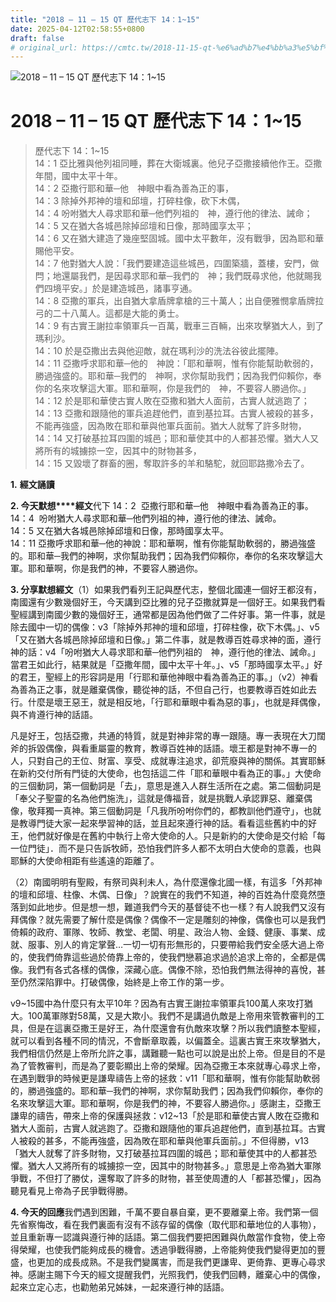 ```yaml
---
title: "2018 – 11 – 15 QT 歷代志下 14：1~15"
date: 2025-04-12T02:58:55+0800
draft: false
# original_url: https://cmtc.tw/2018-11-15-qt-%e6%ad%b7%e4%bb%a3%e5%bf%97%e4%b8%8b-14%ef%bc%9a115
---
```


![2018 – 11 – 15 QT 歷代志下 14：1\~15](/images/qt.jpg   "2018 – 11 – 15 QT 歷代志下 14：1\~15")

# 2018 – 11 – 15 QT 歷代志下 14：1\~15

> 歷代志下 14：1\~15  
> 14：1 亞比雅與他列祖同睡，葬在大衛城裏。他兒子亞撒接續他作王。亞撒年間，國中太平十年。  
> 14：2 亞撒行耶和華─他　神眼中看為善為正的事，  
> 14：3 除掉外邦神的壇和邱壇，打碎柱像，砍下木偶，  
> 14：4 吩咐猶大人尋求耶和華─他們列祖的　神，遵行他的律法、誡命；  
> 14：5 又在猶大各城邑除掉邱壇和日像，那時國享太平；  
> 14：6 又在猶大建造了幾座堅固城。國中太平數年，沒有戰爭，因為耶和華賜他平安。  
> 14：7 他對猶大人說：「我們要建造這些城邑，四圍築牆，蓋樓，安門，做閂；地還屬我們，是因尋求耶和華─我們的　神；我們既尋求他，他就賜我們四境平安。」於是建造城邑，諸事亨通。  
> 14：8 亞撒的軍兵，出自猶大拿盾牌拿槍的三十萬人；出自便雅憫拿盾牌拉弓的二十八萬人。這都是大能的勇士。  
> 14：9 有古實王謝拉率領軍兵一百萬，戰車三百輛，出來攻擊猶大人，到了瑪利沙。  
> 14：10 於是亞撒出去與他迎敵，就在瑪利沙的洗法谷彼此擺陣。  
> 14：11 亞撒呼求耶和華─他的　神說：「耶和華啊，惟有你能幫助軟弱的，勝過強盛的。耶和華─我們的　神啊，求你幫助我們；因為我們仰賴你，奉你的名來攻擊這大軍。耶和華啊，你是我們的　神，不要容人勝過你。」  
> 14：12 於是耶和華使古實人敗在亞撒和猶大人面前，古實人就逃跑了；  
> 14：13 亞撒和跟隨他的軍兵追趕他們，直到基拉耳。古實人被殺的甚多，不能再強盛，因為敗在耶和華與他軍兵面前。猶大人就奪了許多財物，  
> 14：14 又打破基拉耳四圍的城邑；耶和華使其中的人都甚恐懼。猶大人又將所有的城擄掠一空，因其中的財物甚多，  
> 14：15 又毀壞了群畜的圈，奪取許多的羊和駱駝，就回耶路撒冷去了。

**1.** **經文誦讀**

**2. 今天默想****經文**代下 14：2  亞撒行耶和華─他　神眼中看為善為正的事。  
14：4  吩咐猶大人尋求耶和華─他們列祖的神，遵行他的律法、誡命。  
14：5 又在猶大各城邑除掉邱壇和日像，那時國享太平。  
14：11 亞撒呼求耶和華─他的神說：耶和華啊，惟有你能幫助軟弱的，勝過強盛的。耶和華─我們的神啊，求你幫助我們；因為我們仰賴你，奉你的名來攻擊這大軍。耶和華啊，你是我們的神，不要容人勝過你。

**3. 分享默想經文**（1）如果我們看列王記與歷代志，整個北國連一個好王都沒有，南國還有少數幾個好王，今天講到亞比雅的兒子亞撒就算是一個好王。如果我們看聖經講到南國少數的幾個好王，通常都是因為他們做了二件好事。第一件事，就是除去國中一切的偶像：v3「除掉外邦神的壇和邱壇，打碎柱像，砍下木偶。」、v5「又在猶大各城邑除掉邱壇和日像。」第二件事，就是教導百姓尋求神的面，遵行神的話：v4「吩咐猶大人尋求耶和華─他們列祖的　神，遵行他的律法、誡命。」當君王如此行，結果就是「亞撒年間，國中太平十年。」、v5「那時國享太平。」好的君王，聖經上的形容詞是用「行耶和華他神眼中看為善為正的事。」（v2）神看為善為正之事，就是離棄偶像，聽從神的話，不但自己行，也要教導百姓如此去行。什麼是壞王惡王，就是相反地，「行耶和華眼中看為惡的事」，也就是拜偶像，與不肯遵行神的話語。

凡是好王，包括亞撒，共通的特質，就是對神非常的專一跟隨。專一表現在大刀闊斧的拆毀偶像，與看重屬靈的教育，教導百姓神的話語。壞王都是對神不專一的人，只對自己的王位、財富、享受、成就專注追求，卻荒廢與神的關係。其實耶穌在新約交付所有門徒的大使命，也包括這二件「耶和華眼中看為正的事。」大使命的三個動詞，第一個動詞是「去」，意思是進入人群生活所在之處。第二個動詞是「奉父子聖靈的名為他們施洗」，這就是傳福音，就是挑戰人承認罪惡、離棄偶像，敬拜獨一真神。第三個動詞是「凡我所吩咐你們的，都教訓他們遵守」，也就是教導門徒大家一起來學習神的話，並且起來遵行神的話。看看這些舊約中的好王，他們就好像是在舊約中執行上帝大使命的人。只是新約的大使命是交付給「每一位門徒」．而不是只告訴牧師，恐怕我們許多人都不太明白大使命的意義，也與耶穌的大使命相距有些遙遠的距離了。

（2）南國明明有聖殿，有祭司與利未人，為什麼還像北國一樣，有這多「外邦神的壇和邱壇、柱像、木偶、日像」？說實在的我們不知道，神的百姓為什麼竟然墮落到如此地步。但是想一想，難道我們今天的基督徒不也一樣？有人說我們又沒有拜偶像？就先需要了解什麼是偶像？偶像不一定是雕刻的神像，偶像也可以是我們倚賴的政府、軍隊、牧師、教堂、老闆、明星、政治人物、金錢、健康、事業、成就、服事、別人的肯定掌聲…一切一切有形無形的，只要帶給我們安全感大過上帝的，使我們倚靠這些過於倚靠上帝的，使我們戀慕追求過於追求上帝的，全都是偶像。我們有各式各樣的偶像，深藏心底。偶像不除，恐怕我們無法得神的喜悅，甚至仍然深陷罪中。打破偶像，始終是上帝工作的第一步。

v9\~15國中為什麼只有太平10年？因為有古實王謝拉率領軍兵100萬人來攻打猶大。100萬軍隊對58萬，又是大欺小。我們不是講過仇敵是上帝用來管教審判的工具，但是在這裏亞撒王是好王，為什麼還會有仇敵來攻擊？所以我們讀整本聖經，就可以看到各種不同的情況，不會斷章取義，以偏蓋全。這裏古實王來攻擊猶大，我們相信仍然是上帝所允許之事，講難聽一點也可以說是出於上帝。但是目的不是為了管教審判，而是為了要彰顯出上帝的榮耀。因為亞撒王本來就專心尋求上帝，在遇到戰爭的時候更是謙卑禱告上帝的拯救：v11「耶和華啊，惟有你能幫助軟弱的，勝過強盛的。耶和華─我們的神啊，求你幫助我們；因為我們仰賴你，奉你的名來攻擊這大軍。耶和華啊，你是我們的神，不要容人勝過你。」感謝主，亞撒王謙卑的禱告，帶來上帝的保護與拯救：v12\~13「於是耶和華使古實人敗在亞撒和猶大人面前，古實人就逃跑了。亞撒和跟隨他的軍兵追趕他們，直到基拉耳。古實人被殺的甚多，不能再強盛，因為敗在耶和華與他軍兵面前。」不但得勝，v13「猶大人就奪了許多財物，又打破基拉耳四圍的城邑；耶和華使其中的人都甚恐懼。猶大人又將所有的城擄掠一空，因其中的財物甚多。」意思是上帝為猶大軍隊爭戰，不但打了勝仗，還奪取了許多的財物，甚至使周遭的人「都甚恐懼」，因為聽見看見上帝為子民爭戰得勝。

**4. 今天的回應**我們遇到困難，千萬不要自暴自棄，更不要離棄上帝。我們第一個先省察悔改，看在我們裏面有沒有不該存留的偶像（取代耶和華地位的人事物），並且重新專一認識與遵行神的話語。第二個我們要把困難與仇敵當作食物，使上帝得榮耀，也使我們能夠成長的機會。透過爭戰得勝，上帝能夠使我們變得更加的豐盛，也更加的成長成熟。不是我們變厲害，而是我們更謙卑、更倚靠、更專心尋求神。感謝主賜下今天的經文提醒我們，光照我們，使我們回轉，離棄心中的偶像，起來立定心志，也勸勉弟兄姊妹，一起來遵行神的話語。